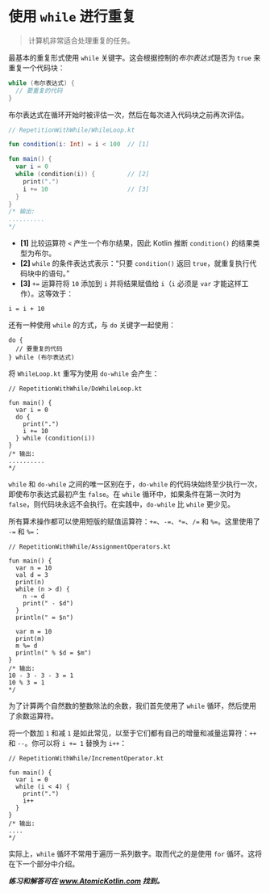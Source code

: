 # 使用 `while` 进行重复

> 计算机非常适合处理重复的任务。

最基本的重复形式使用 `while` 关键字。这会根据控制的*布尔表达式*是否为 `true` 来重复一个代码块：

```kotlin
while (布尔表达式) {
  // 要重复的代码
}
```

布尔表达式在循环开始时被评估一次，然后在每次进入代码块之前再次评估。

```kotlin
// RepetitionWithWhile/WhileLoop.kt

fun condition(i: Int) = i < 100  // [1]

fun main() {
  var i = 0
  while (condition(i)) {         // [2]
    print(".")
    i += 10                      // [3]
  }
}
/* 输出:
..........
*/
```

- **[1]** 比较运算符 `<` 产生一个布尔结果，因此 Kotlin 推断 `condition()` 的结果类型为布尔。
- **[2]** `while` 的条件表达式表示：“只要 `condition()` 返回 `true`，就重复执行代码块中的语句。”
- **[3]** `+=` 运算符将 `10` 添加到 `i` 并将结果赋值给 `i`（`i` 必须是 `var` 才能这样工作）。这等效于：

```
i = i + 10
```

还有一种使用 `while` 的方式，与 `do` 关键字一起使用：

```
do {
  // 要重复的代码
} while (布尔表达式)
```

将 `WhileLoop.kt` 重写为使用 `do-while` 会产生：

```
// RepetitionWithWhile/DoWhileLoop.kt

fun main() {
  var i = 0
  do {
    print(".")
    i += 10
  } while (condition(i))
}
/* 输出:
..........
*/
```

`while` 和 `do-while` 之间的唯一区别在于，`do-while` 的代码块始终至少执行一次，即使布尔表达式最初产生 `false`。在 `while` 循环中，如果条件在第一次时为 `false`，则代码块永远不会执行。在实践中，`do-while` 比 `while` 更少见。

所有算术操作都可以使用短版的赋值运算符：`+=`、`-=`、`*=`、`/=` 和 `%=`。这里使用了 `-=` 和 `%=`：

```
// RepetitionWithWhile/AssignmentOperators.kt

fun main() {
  var n = 10
  val d = 3
  print(n)
  while (n > d) {
    n -= d
    print(" - $d")
  }
  println(" = $n")

  var m = 10
  print(m)
  m %= d
  println(" % $d = $m")
}
/* 输出:
10 - 3 - 3 - 3 = 1
10 % 3 = 1
*/
```

为了计算两个自然数的整数除法的余数，我们首先使用了 `while` 循环，然后使用了余数运算符。

将一个数加 `1` 和减 `1` 是如此常见，以至于它们都有自己的增量和减量运算符：`++` 和 `--`。你可以将 `i += 1` 替换为 `i++`：

```
// RepetitionWithWhile/IncrementOperator.kt

fun main() {
  var i = 0
  while (i < 4) {
    print(".")
    i++
  }
}
/* 输出:
....
*/
```

实际上，`while` 循环不常用于遍历一系列数字。取而代之的是使用 `for` 循环。这将在下一个部分中介绍。

***练习和解答可在 www.AtomicKotlin.com 找到。***